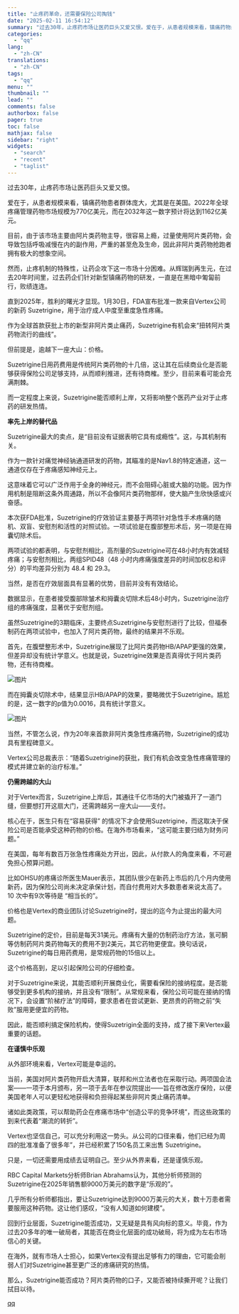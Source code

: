 ```yaml
---
title: "止疼药革命，还需要保险公司掏钱"
date: "2025-02-11 16:54:12"
summary: "过去30年，止疼药市场让医药巨头又爱又恨。爱在于，从患者规模来看，镇痛药物患者群体庞大，尤其是在美国..."
categories:
  - "qq"
lang:
  - "zh-CN"
translations:
  - "zh-CN"
tags:
  - "qq"
menu: ""
thumbnail: ""
lead: ""
comments: false
authorbox: false
pager: true
toc: false
mathjax: false
sidebar: "right"
widgets:
  - "search"
  - "recent"
  - "taglist"
---
```


过去30年，止疼药市场让医药巨头又爱又恨。

爱在于，从患者规模来看，镇痛药物患者群体庞大，尤其是在美国。2022年全球疼痛管理药物市场规模为770亿美元，而在2032年这一数字预计将达到1162亿美元。

目前，由于该市场主要由阿片类药物主导，很容易上瘾，过量使用阿片类药物，会导致包括呼吸减慢在内的副作用，严重的甚至危及生命，因此非阿片类药物抢跑者拥有极大的想象空间。

然而，止疼机制的特殊性，让药企攻下这一市场十分困难。从辉瑞到再生元，在过去20年时间里，过去药企们针对新型镇痛药物的研发，一直是在黑暗中匍匐前行，败绩连连。

直到2025年，胜利的曙光才显现。1月30日，FDA宣布批准一款来自Vertex公司的新药 Suzetrigine，用于治疗成人中度至重度急性疼痛。

作为全球首款获批上市的新型非阿片类止痛药，Suzetrigine有机会来“扭转阿片类药物流行的曲线”。

但前提是，逾越下一座大山：价格。

Suzetrigine日用药费用是传统阿片类药物的十几倍，这让其在后续商业化是否能够获得保险公司足够支持，从而顺利推进，还有待商榷。至少，目前来看可能会充满荆棘。

而一定程度上来说，Suzetrigine能否顺利上岸，又将影响整个医药产业对于止疼药的研发热情。

**率先上岸的替代品**

Suzetrigine最大的卖点，是“目前没有证据表明它具有成瘾性”。这，与其机制有关。

作为一款针对痛觉神经钠通道研发的药物，其瞄准的是Nav1.8的特定通道，这一通道仅存在于疼痛感知神经元上。

这意味着它可以广泛作用于全身的神经元，而不会阻碍心脏或大脑的功能。因为作用机制是阻断这条外周通路，所以不会像阿片类药物那样，使大脑产生欣快感或兴奋感。

本次获FDA批准，Suzetrigine的疗效验证主要基于两项针对急性手术疼痛的随机、双盲、安慰剂和活性的对照试验。一项试验是在腹部整形术后，另一项是在拇囊切除术后。

两项试验的都表明，与安慰剂相比，高剂量的Suzetrigine可在48小时内有效减轻疼痛；与安慰剂相比，两组SPID48（48 小时内疼痛强度差异的时间加权总和评分）的平均差异分别为 48.4 和 29.3。

当然，是否在疗效层面具有显著的优势，目前并没有有效结论。

数据显示，在患者接受腹部除皱术和拇囊炎切除术后48小时内，Suzetrigine治疗组的疼痛强度，显著优于安慰剂组。

虽然Suzetrigine的3期临床，主要终点Suzetrigine与安慰剂进行了比较，但福泰制药在两项试验中，也加入了阿片类药物，最终的结果并不乐观。

首先，在腹壁整形术中，Suzetrigine展现了比阿片类药物HB/APAP更强的效果，但差异却没有统计学意义。也就是说，Suzetrigine效果是否真得优于阿片类药物，还有待商榷。

![图片](https://inews.gtimg.com/news_bt/Orz2fjqVP_bjXgZexwcI-c5NIoGQ1dHbZ6TttsAQ4LnZ4AA/641)

而在拇囊炎切除术中，结果显示HB/APAP的效果，要略微优于Suzetrigine。尴尬的是，这一数字的p值为0.0016，具有统计学意义。

![图片](https://inews.gtimg.com/news_bt/OwokivSy9WXSoZXW_1u-uME3wSQTxigQy8mvJSbCbtObAAA/641)

当然，不管怎么说，作为20年来首款非阿片类急性疼痛药物，Suzetrigine的成功具有里程碑意义。

Vertex公司总裁表示：“随着Suzetrigine的获批，我们有机会改变急性疼痛管理的模式并建立新的治疗标准。”

**仍需跨越的大山**

对于Vertex而言，Suzetrigine上岸后，其通往千亿市场的大门被撬开了一道门缝，但要想打开这扇大门，还需跨越另一座大山——支付。

核心在于，医生只有在“容易获得” 的情况下才会使用Suzetrigine，而这取决于保险公司是否能承受这种药物的价格。在海外市场看来，“这可能主要归结为财务问题。”

在美国，每年有数百万张急性疼痛处方开出，因此，从付款人的角度来看，不可避免担心预算问题。

比如OHSU的疼痛诊所医生Mauer表示，其团队很少在新药上市后的几个月内使用新药，因为保险公司尚未决定承保计划，而自付费用对大多数患者来说太高了。10 次中有9次等待是 “相当长的”。

价格也是Vertex的商业团队讨论Suzetrigine时，提出的迄今为止提出的最大问题。

Suzetrigine的定价，目前是每天31美元。疼痛有大量的仿制药治疗方法，氢可酮等仿制药阿片类药物每天的费用不到2美元，其它药物更便宜。换句话说，Suzetrigine的每日用药费用，是常规药物的15倍以上。

这个价格高到，足以引起保险公司的仔细检查。

对于Suzetrigine来说，其能否顺利开展商业化，需要看保险的接纳程度。是否能够受到更多机构的接纳，并且没有“限制”。从常规来看，保险公司可能在接纳的情况下，会设置“阶梯疗法”的障碍，要求患者在尝试更新、更昂贵的药物之前“失败”服用更便宜的药物。

因此，能否顺利搞定保险机构，使得Suzetrigin全面的支持，成了接下来Vertex最重要的话题。

**在谨慎中乐观**

从外部环境来看，Vertex可能是幸运的。

当前，美国对阿片类药物开启大清算，联邦和州立法者也在采取行动。两项国会法案——一项于本月颁布，另一项于去年在参议院提出——旨在修改医疗保险，以便美国老年人可以更轻松地获得和负担得起某些非阿片类止痛药清单。

诸如此类政策，可以帮助药企在疼痛市场中“创造公平的竞争环境”，而这些政策的到来代表着“潮流的转折”。

Vertex也坚信自己，可以充分利用这一势头。从公司的口径来看，他们已经为周四的批准准备了很多年”，并已经积累了150名员工来出售 Suzetrigine。

只是，一切还需要用成绩去证明自己。至少从外界来看，还是谨慎乐观。

RBC Capital Markets分析师Brian Abrahams认为，其他分析师预测的Suzetrigine在2025年销售额9000万美元的数字是“乐观的”。

几乎所有分析师都指出，要让Suzetrigine达到9000万美元的大关，数十万患者需要服用这种药物。这让他们感叹，“没有人知道如何建模”。

回到行业层面，Suzetrigine能否成功，又无疑是具有风向标的意义。毕竟，作为过去20多年的唯一破局者，其能否在商业化层面的成功破局，将为成为左右市场信心的关键。

在海外，就有市场人士担心，如果Vertex没有提出足够有力的理由，它可能会削弱人们对Suzetrigine甚至更广泛的疼痛研究的热情。

那么，Suzetrigine能否成功？阿片类药物的口子，又能否被持续撕开呢？让我们拭目以待。

[qq](https://new.qq.com/rain/a/20250211A06BTC00)
